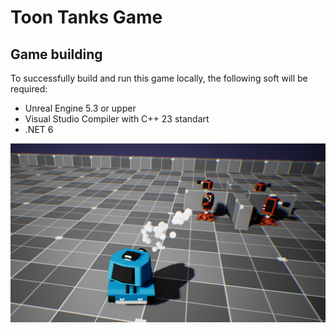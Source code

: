 # Toon Tanks Game

## Game building

To successfully build and run this game locally, the following soft will be required:

- Unreal Engine 5.3 or upper
- Visual Studio Compiler with C++ 23 standart
- .NET 6

![alt text](Shot.png)



